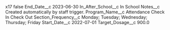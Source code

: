 <?xml version="1.0" encoding="UTF-8"?>
<CustomMetadata xmlns="http://soap.sforce.com/2006/04/metadata" xmlns:xsi="http://www.w3.org/2001/XMLSchema-instance" xmlns:xsd="http://www.w3.org/2001/XMLSchema">
    <label>x17</label>
    <protected>false</protected>
    <values>
        <field>End_Date__c</field>
        <value xsi:type="xsd:date">2023-06-30</value>
    </values>
    <values>
        <field>In_After_School__c</field>
        <value xsi:type="xsd:string">In School</value>
    </values>
    <values>
        <field>Notes__c</field>
        <value xsi:type="xsd:string">Created automatically by staff trigger.</value>
    </values>
    <values>
        <field>Program_Name__c</field>
        <value xsi:type="xsd:string">Attendance Check In Check Out</value>
    </values>
    <values>
        <field>Section_Frequency__c</field>
        <value xsi:type="xsd:string">Monday; Tuesday; Wednesday; Thursday; Friday</value>
    </values>
    <values>
        <field>Start_Date__c</field>
        <value xsi:type="xsd:date">2022-07-01</value>
    </values>
    <values>
        <field>Target_Dosage__c</field>
        <value xsi:type="xsd:double">900.0</value>
    </values>
</CustomMetadata>
